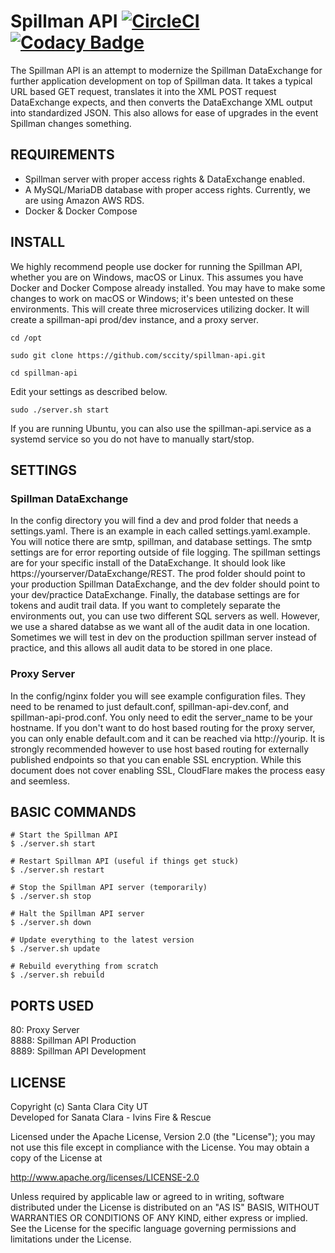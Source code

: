 # Spillman API [![CircleCI](https://dl.circleci.com/status-badge/img/gh/sccity/spillman-api/tree/prod.svg?style=shield)](https://dl.circleci.com/status-badge/redirect/gh/sccity/spillman-api/tree/prod) [![Codacy Badge](https://app.codacy.com/project/badge/Grade/b9f3e0f2cc6b4731af46372f79cab252)](https://www.codacy.com?utm_source=github.com&amp;utm_medium=referral&amp;utm_content=sccity/spillman-api&amp;utm_campaign=Badge_Grade)

The Spillman API is an attempt to modernize the Spillman DataExchange for further application development on top of Spillman data. It takes a typical URL based GET request, translates it into the XML POST request DataExchange expects, and then converts the DataExchange XML output into standardized JSON. This also allows for ease of upgrades in the event Spillman changes something.

## REQUIREMENTS
*  Spillman server with proper access rights & DataExchange enabled.
*  A MySQL/MariaDB database with proper access rights. Currently, we are using Amazon AWS RDS.
*  Docker & Docker Compose

## INSTALL
We highly recommend people use docker for running the Spillman API, whether you are on Windows, macOS or Linux. This assumes you have Docker and Docker Compose already installed. You may have to make some changes to work on macOS or Windows; it's been untested on these environments. This will create three microservices utilizing docker. It will create a spillman-api prod/dev instance, and a proxy server.
```
cd /opt
```
```
sudo git clone https://github.com/sccity/spillman-api.git
```
```
cd spillman-api
```
Edit your settings as described below.
```
sudo ./server.sh start
```

If you are running Ubuntu, you can also use the spillman-api.service as a systemd service so you do not have to manually start/stop.

## SETTINGS
### Spillman DataExchange
In the config directory you will find a dev and prod folder that needs a settings.yaml. There is an example in each called settings.yaml.example. You will notice there are smtp, spillman, and database settings. The smtp settings are for error reporting outside of file logging. The spillman settings are for your specific install of the DataExchange. It should look like https://yourserver/DataExchange/REST. The prod folder should point to your production Spillman DataExchange, and the dev folder should point to your dev/practice DataExchange. Finally, the database settings are for tokens and audit trail data. If you want to completely separate the environments out, you can use two different SQL servers as well. However, we use a shared databse as we want all of the audit data in one location. Sometimes we will test in dev on the production spillman server instead of practice, and this allows all audit data to be stored in one place. 

### Proxy Server
In the config/nginx folder you will see example configuration files. They need to be renamed to just default.conf, spillman-api-dev.conf, and spillman-api-prod.conf. You only need to edit the server_name to be your hostname. If you don't want to do host based routing for the proxy server, you can only enable default.com and it can be reached via http://yourip. It is strongly recommended however to use host based routing for externally published endpoints so that you can enable SSL encryption. While this document does not cover enabling SSL, CloudFlare makes the process easy and seemless.

## BASIC COMMANDS
```
# Start the Spillman API
$ ./server.sh start

# Restart Spillman API (useful if things get stuck)
$ ./server.sh restart

# Stop the Spillman API server (temporarily)
$ ./server.sh stop

# Halt the Spillman API server
$ ./server.sh down

# Update everything to the latest version
$ ./server.sh update

# Rebuild everything from scratch
$ ./server.sh rebuild
```

## PORTS USED
80: Proxy Server\
8888: Spillman API Production\
8889: Spillman API Development

## LICENSE
Copyright (c) Santa Clara City UT\
Developed for Sanata Clara - Ivins Fire & Rescue

Licensed under the Apache License, Version 2.0 (the "License");
you may not use this file except in compliance with the License.
You may obtain a copy of the License at

<http://www.apache.org/licenses/LICENSE-2.0>

Unless required by applicable law or agreed to in writing, software
distributed under the License is distributed on an "AS IS" BASIS,
WITHOUT WARRANTIES OR CONDITIONS OF ANY KIND, either express or implied.
See the License for the specific language governing permissions and
limitations under the License.
